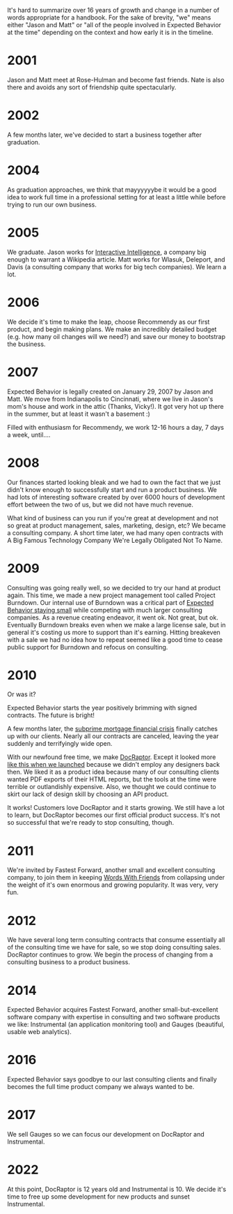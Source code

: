 It's hard to summarize over 16 years of growth and change in a number of words appropriate for a handbook. For the sake of brevity, "we" means either "Jason and Matt" or "all of the people involved in Expected Behavior at the time" depending on the context and how early it is in the timeline.

# 2001
Jason and Matt meet at Rose-Hulman and become fast friends. Nate is also there and avoids any sort of friendship quite spectacularly.

# 2002
A few months later, we've decided to start a business together after graduation. 

# 2004
As graduation approaches, we think that mayyyyyybe it would be a good idea to work full time in a professional setting for at least a little while before trying to run our own business.

# 2005
We graduate. Jason works for [Interactive Intelligence](https://en.wikipedia.org/wiki/Interactive_Intelligence), a company big enough to warrant a Wikipedia article. Matt works for Wlasuk, Deleport, and Davis (a consulting company that works for big tech companies). We learn a lot.

# 2006
We decide it's time to make the leap, choose Recommendy as our first product, and begin making plans. We make an incredibly detailed budget (e.g. how many oil changes will we need?) and save our money to bootstrap the business.

# 2007
Expected Behavior is legally created on January 29, 2007 by Jason and Matt. We move from Indianapolis to Cincinnati, where we live in Jason's mom's house and work in the attic (Thanks, Vicky!). It got very hot up there in the summer, but at least it wasn't a basement :)

Filled with enthusiasm for Recommendy, we work 12-16 hours a day, 7 days a week, until....

# 2008
Our finances started looking bleak and we had to own the fact that we just didn't know enough to successfully start and run a product business. We had lots of interesting software created by over 6000 hours of development effort between the two of us, but we did not have much revenue.

What kind of business can you run if you're great at development and not so great at product management, sales, marketing, design, etc? We became a consulting company. A short time later, we had many open contracts with A Big Famous Technology Company We're Legally Obligated Not To Name. 

# 2009
Consulting was going really well, so we decided to try our hand at product again. This time, we made a new project management tool called Project Burndown. Our internal use of Burndown was a critical part of [Expected Behavior staying small](intentionally_small.md) while competing with much larger consulting companies. As a revenue creating endeavor, it went ok. Not great, but ok. Eventually Burndown breaks even when we make a large license sale, but in general it's costing us more to support than it's earning. Hitting breakeven with a sale we had no idea how to repeat seemed like a good time to cease public support for Burndown and refocus on consulting. 

# 2010
Or was it?

Expected Behavior starts the year positively brimming with signed contracts. The future is bright!

A few months later, the [subprime mortgage financial crisis](https://en.wikipedia.org/wiki/Subprime_mortgage_crisis) finally catches up with our clients. Nearly all our contracts are canceled, leaving the year suddenly and terrifyingly wide open.

With our newfound free time, we make [DocRaptor](https://docraptor.com). Except it looked more [like this when we launched](https://web.archive.org/web/20100731052054/http://docraptor.com/) because we didn't employ any designers back then. We liked it as a product idea because many of our consulting clients wanted PDF exports of their HTML reports, but the tools at the time were terrible or outlandishly expensive. Also, we thought we could continue to skirt our lack of design skill by choosing an API product.

It works! Customers love DocRaptor and it starts growing. We still have a lot to learn, but DocRaptor becomes our first official product success. It's not so successful that we're ready to stop consulting, though.

# 2011
We're invited by Fastest Forward, another small and excellent consulting company, to join them in keeping [Words With Friends](https://en.wikipedia.org/wiki/Words_with_Friends) from collapsing under the weight of it's own enormous and growing popularity. It was very, very fun.

# 2012
We have several long term consulting contracts that consume essentially all of the consulting time we have for sale, so we stop doing consulting sales. DocRaptor continues to grow. We begin the process of changing from a consulting business to a product business.

# 2014
Expected Behavior acquires Fastest Forward, another small-but-excellent software company with expertise in consulting and two software products we like: Instrumental (an application monitoring tool) and Gauges (beautiful, usable web analytics).

# 2016
Expected Behavior says goodbye to our last consulting clients and finally becomes the full time product company we always wanted to be.

# 2017
We sell Gauges so we can focus our development on DocRaptor and Instrumental.

# 2022
At this point, DocRaptor is 12 years old and Instrumental is 10. We decide it's time to free up some development for new products and sunset Instrumental.

